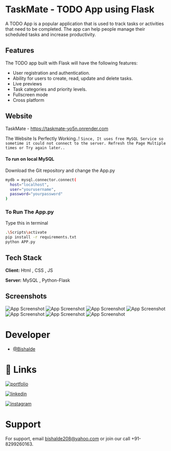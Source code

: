 # TaskMate - TODO App using Flask

A TODO App is a popular application that is used to track tasks or activities that need to be completed. The app can help people manage their scheduled tasks and increase productivity.

## Features

The TODO app built with Flask will have the following features:

- User registration and authentication.
- Ability for users to create, read, update and delete tasks.
- Live previews
- Task categories and priority levels.
- Fullscreen mode
- Cross platform

## Website

TaskMate - https://taskmate-yo5n.onrender.com

The Website Is Perfectly Working..!
`Since, It uses free MySQL Service so sometime it could not connect to the server. Refresh the Page Multiple times or Try again later..`

#### To run on local MySQL

Download the Git repository and change the App.py

```sh
mydb = mysql.connector.connect(
  host="localhost",
  user="yourusername",
  password="yourpassword"
)
```

### To Run The App.py

Type this in terminal

```sh
.\Scripts\activate
pip install -r requirements.txt 
python APP.py  
```

## Tech Stack

**Client:** Html , CSS , JS

**Server:** MySQL , Python-Flask

## Screenshots

![App Screenshot](SCREENSHOTS/TaskMate-Login.png)
![App Screenshot](SCREENSHOTS/TaskMate-Signup.png)
![App Screenshot](SCREENSHOTS/TaskMate-reset.png)
![App Screenshot](SCREENSHOTS/TaskMate-Homepage.png)
![App Screenshot](SCREENSHOTS/TaskMate-Login1.png)
![App Screenshot](SCREENSHOTS/TaskMate-Signup1.png)
![App Screenshot](SCREENSHOTS/TaskMate-Homepage2.png)

# Developer

- [@Bishalde](https://www.github.com/BishalDe)

# 🔗 Links

[![portfolio](https://img.shields.io/badge/my_portfolio-000?style=for-the-badge&logo=ko-fi&logoColor=white)](https://bishalde.github.io/)

[![linkedin](https://img.shields.io/badge/linkedin-0A66C2?style=for-the-badge&logo=linkedin&logoColor=white)](https://www.linkedin.com/in/bishalde/)

[![instagram](https://img.shields.io/badge/instagram-1DA1F2?style=for-the-badge&logo=instagram&logoColor=white)](https://instagram.com/bishal_de)

# Support

For support, email bishalde208@yahoo.com or join our call +91-8299260163.

